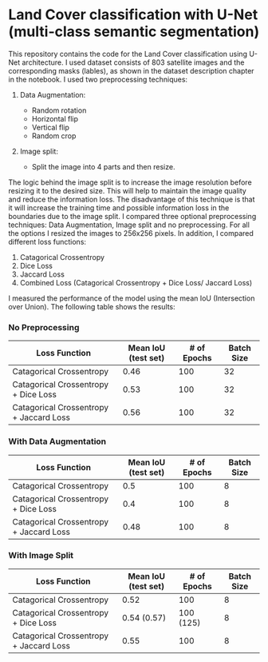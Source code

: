# Land Cover classification with U-Net (multi-class semantic segmentation)

This repository contains the code for the Land Cover classification using U-Net architecture. 
I used dataset consists of 803 satellite images and the corresponding masks (lables), as shown in the dataset
description chapter in the notebook. I used two preprocessing techniques:

1. Data Augmentation:
    - Random rotation
    - Horizontal flip
    - Vertical flip
    - Random crop

2. Image split:
    - Split the image into 4 parts and then resize.

The logic behind the image split is to increase the image resolution before resizing it to the desired size. 
This will help to maintain the image quality and reduce the information loss. The disadvantage of this technique
is that it will increase the training time and possible information loss in the boundaries due to the image split.
I compared three optional preprocessing techniques: Data Augmentation, Image split and no preprocessing.
For all the options I resized the images to 256x256 pixels. In addition, I compared different loss
functions:

1. Catagorical Crossentropy
2. Dice Loss
3. Jaccard Loss
6. Combined Loss (Catagorical Crossentropy + Dice Loss/ Jaccard Loss)

I measured the performance of the model using the mean IoU (Intersection over Union). The following table shows
the results:

### No Preprocessing
| Loss Function                                    | Mean IoU (test set) | # of Epochs | Batch Size |
|--------------------------------------------------|---------------------|-------------|------------|
| Catagorical Crossentropy                         | 0.46                | 100         | 32         |
| Catagorical Crossentropy + Dice Loss             | 0.53                | 100         | 32         |
| Catagorical Crossentropy + Jaccard Loss          | 0.56                | 100         | 32         |

### With Data Augmentation
| Loss Function                                    | Mean IoU (test set) | # of Epochs | Batch Size |
|--------------------------------------------------|---------------------|-------------|------------|
| Catagorical Crossentropy                         | 0.5                 | 100         | 8          |
| Catagorical Crossentropy + Dice Loss             | 0.4                 | 100         | 8          |
| Catagorical Crossentropy + Jaccard Loss          | 0.48                | 100         | 8          |

### With Image Split
| Loss Function                                    | Mean IoU (test set) | # of Epochs | Batch Size |
|--------------------------------------------------|---------------------|-------------|------------|
| Catagorical Crossentropy                         | 0.52                | 100         | 8          |
| Catagorical Crossentropy + Dice Loss             | 0.54 (0.57)         | 100 (125)   | 8          |
| Catagorical Crossentropy + Jaccard Loss          | 0.55                | 100         | 8          |
